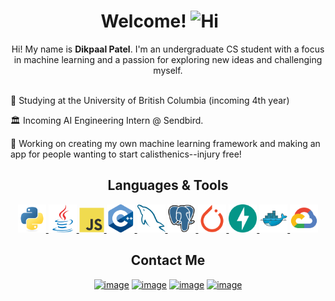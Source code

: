 <h1 align="center"> Welcome! <img alt="Hi" width="30px" style="padding-right:20px;" src="https://raw.githubusercontent.com/MartinHeinz/MartinHeinz/master/wave.gif" />&nbsp;</h1>

<div align="center">
  Hi! My name is <b>Dikpaal Patel</b>. I'm an undergraduate CS student with a focus in machine learning and a passion for exploring new ideas and challenging myself.
  <br/>
  <br/>
</div>

🏫 Studying at the University of British Columbia (incoming 4th year)

🏛️ Incoming AI Engineering Intern @ Sendbird.
 
🚀 Working on creating my own machine learning framework and making an app for people wanting to start calisthenics--injury free!

<h2 align="center"> Languages & Tools </h1>
<div align="center">
  <a href="https://www.python.org" target="_blank"> 
    <img src="https://raw.githubusercontent.com/devicons/devicon/master/icons/python/python-original.svg" alt="python" width="45" height="45"/> 
  </a>  
  <a href="https://java.com/" target="_blank">
    <img src="https://raw.githubusercontent.com/devicons/devicon/master/icons/java/java-original.svg" alt="java" width="45" height="45"/> 
  </a> 
  <a href="https://developer.mozilla.org/en-US/docs/Web/JavaScript" target="_blank"> 
    <img src="https://raw.githubusercontent.com/devicons/devicon/master/icons/javascript/javascript-original.svg" alt="javascript" width="40" height="40"/> 
  </a> 
  <a href="https://www.cplusplus.com/" target="_blank">
    <img src="https://raw.githubusercontent.com/devicons/devicon/master/icons/cplusplus/cplusplus-original.svg" alt="c++" width="45" height="45"/> 
  </a> 
  <a href="https://www.mysql.com/" target="_blank"> 
    <img src="https://raw.githubusercontent.com/devicons/devicon/master/icons/mysql/mysql-original.svg" alt="mysql" width="45" height="45"/> 
  </a>
  <a href="https://www.postgresql.org/" target="_blank"> 
    <img src="https://raw.githubusercontent.com/devicons/devicon/master/icons/postgresql/postgresql-original.svg" alt="postgresql" width="45" height="45"/> 
  </a>
  <a href="https://www.pytorch.org/" target="_blank"> 
    <img src="https://raw.githubusercontent.com/devicons/devicon/master/icons/pytorch/pytorch-original.svg" alt="pytorch" width="45" height="45"/> 
  </a>
  <a href="https://fastapi.tiangolo.com/" target="_blank"> 
    <img src="https://raw.githubusercontent.com/devicons/devicon/master/icons/fastapi/fastapi-original.svg" alt="fastapi" width="45" height="45"/> 
  </a>
  <a href="https://www.docker.com/" target="_blank"> 
    <img src="https://raw.githubusercontent.com/devicons/devicon/master/icons/docker/docker-original.svg" alt="docker" width="45" height="45"/> 
  </a>
  <a href="https://cloud.google.com/" target="_blank"> 
    <img src="https://raw.githubusercontent.com/devicons/devicon/master/icons/googlecloud/googlecloud-original.svg" alt="gcp" width="45" height="45"/> 
  </a>
  </div>

<h2 align="center"> Contact Me </h1>
<div align="center">

[![image](https://img.shields.io/badge/LinkedIn-0077B5?style=for-the-badge&logo=linkedin&logoColor=white)](https://www.linkedin.com/in/dikpaalpatel/)
[![image](https://img.shields.io/badge/GitHub-100000?style=for-the-badge&logo=github&logoColor=white)](https://github.com/dikpaal)
[![image](https://img.shields.io/badge/Gmail-D14836?style=for-the-badge&logo=gmail&logoColor=white)](mailto:dikpaalpatel123@gmail.com)
[![image](https://img.shields.io/badge/Instagram-E4405F?style=for-the-badge&logo=instagram&logoColor=white)](https://www.instagram.com/dikpaalpatel/)

</div>
